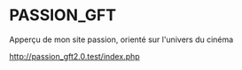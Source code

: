 # PASSION_GFT

Apperçu de mon site passion, orienté sur l'univers du cinéma

http://passion_gft2.0.test/index.php